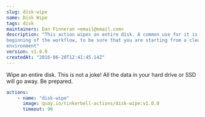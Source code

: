 ```yaml
---
slug: disk-wipe
name: Disk Wipe
tags: disk
maintainers: Dan Finneran <email@email.com>
description: "This action wipes an entire disk. A common use for it is at the
beginning of the workflow, to be sure that you are starting from a cleaned
environment"
version: v1.0.0
createdAt: "2016-06-20T12:41:45.14Z"
---
```


Wipe an entire disk. This is not a joke! All the data in your hard drive or SSD
will go away. Be prepared.

```yaml
actions:
    - name: "disk-wipe"
      image: quay.io/tinkerbell-actions/disk-wipe:v1.0.0
      timeout: 90
```
